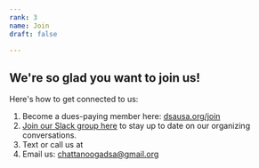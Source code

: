 ```yaml
---
rank: 3
name: Join
draft: false

---
```

## We're so glad you want to join us!

Here's how to get connected to us:

1. Become a dues-paying member here: [dsausa.org/join](dsausa.org/join "dsausa.org/join")
2. [Join our Slack group here](https://join.slack.com/t/noogadsa/shared_invite/zt-dc30et8n-Y8dNgPEH\~TM5hcd4XV7olQ "join our Slack group here") to stay up to date on our organizing conversations.
3. Text or call us at
4. Email us: [chattanoogadsa@gmail.org](mailto:chattanoogadsa@gmail.org "chattanoogadsa@gmail.org")